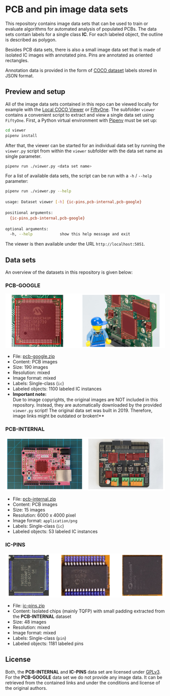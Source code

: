# PCB and pin image data sets

This repository contains image data sets that can be used to train or evaluate
algorithms for automated analysis of populated PCBs. The data sets contain
labels for a single class **IC**. For each labeled object, the outline is
described as polygon.

Besides PCB data sets, there is also a small image data set that is made of
isolated IC images with annotated pins. Pins are annotated as oriented
rectangles.

Annotation data is provided in the form of [COCO
dataset](https://cocodataset.org/) labels stored in JSON format.


## Preview and setup
All of the image data sets contained in this repo can be viewed locally for
example with the [Local COCO Viewer](https://github.com/trsvchn/coco-viewer) or
[FiftyOne](https://github.com/voxel51/fiftyone). The subfolder `viewer`
contains a convenient script to extract and view a single data set using
`FiftyOne`. First, a Python virtual environment with
[Pipenv](https://pypi.org/project/pipenv/) must be set up:
```bash
cd viewer
pipenv install
```

After that, the viewer can be started for an individual data set by running the
`viewer.py` script from within the `viewer` subfolder with the data set name as
single parameter. 
```bash
pipenv run ./viewer.py <data set name>
```

For a list of available data sets, the script can be run with a `-h` / `--help`
parameter:
```bash
pipenv run ./viewer.py --help

usage: Dataset viewer [-h] {ic-pins,pcb-internal,pcb-google}

positional arguments:
  {ic-pins,pcb-internal,pcb-google}

optional arguments:
  -h, --help            show this help message and exit
```

The viewer is then available under the URL `http://localhost:5051`. 


## Data sets
An overview of the datasets in this repository is given below:

### PCB-GOOGLE
![PCB-GOOGLE samples](./docs/pcb_google_samples.png)
- File: [pcb-google.zip](https://github.com/schutzwerk/PROBoter/blob/master/image_data_sets/pcb-google.zip)
- Content: PCB images
- Size: 190 images
- Resolution: mixed
- Image format: mixed
- Labels: Single-class (`ic`)
- Labeled objects: 1100 labeled IC instances
- **Important note:**  
  Due to image copyrights, the original images are NOT included in this
  repository. Instead, they are automatically downloaded by the provided
  `viewer.py` script! The original data set was built in 2019. Therefore, image
  links might be outdated or broken!**

### PCB-INTERNAL
![PCB-INTERNAL samples](./docs/pcb_internal_samples.png)
- File: [pcb-internal.zip](https://github.com/schutzwerk/PROBoter/blob/master/image_data_sets/pcb-internal.zip)
- Content: PCB images
- Size: 15 images
- Resolution: 6000 x 4000 pixel
- Image format: `application/png`
- Labels: Single-class (`ic`)
- Labeled objects: 53 labeled IC instances

### IC-PINS
![IC-PINS samples](./docs/ic_pins_samples.png)
- File: [ic-pins.zip](https://github.com/schutzwerk/PROBoter/blob/master/image_data_sets/ic-pins.zip)
- Content: Isolated chips (mainly TQFP) with small padding extracted from the **PCB-INTERNAL** dataset
- Size: 48 images
- Resolution: mixed
- Image format: mixed
- Labels: Single-class (`pin`)
- Labeled objects: 1181 labeled pins

## License
Both, the **PCB-INTERNAL** and **IC-PINS** data set are licensed under
[GPLv3](https://www.gnu.org/licenses/gpl-3.0.txt). For the **PCB-GOOGLE** data
set we do not provide any image data. It can be retrieved from the contained
links and under the conditions and license of the original authors.
